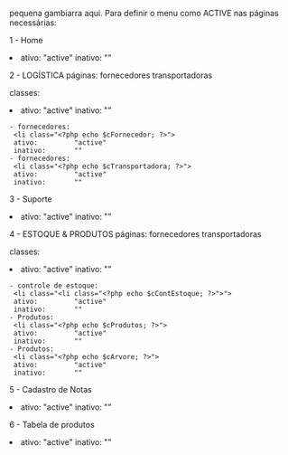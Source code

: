 pequena gambiarra aqui.
Para definir o menu como ACTIVE nas páginas necessárias:



1 - Home
<li class="<?php echo $cHhome; ?>">	
ativo: 		"active"
inativo:	""

2 - LOGÍSTICA
páginas:
	fornecedores
	transportadoras

classes:
    <li class="treeview <?php echo $cLogistica; ?>">
ativo:		"active"
inativo:	""

	- fornecedores:
	 <li class="<?php echo $cFornecedor; ?>">
	 ativo:			"active"
	 inativo:		""
	- fornecedores:
	 <li class="<?php echo $cTransportadora; ?>">
	 ativo:			"active"
	 inativo:		""

3 - Suporte
<li class="<?php echo $cSuporte; ?>">	
ativo: 		"active"
inativo:	""


4 - ESTOQUE & PRODUTOS
páginas:
	fornecedores
	transportadoras

classes:
    <li class="treeview <?php echo $cEstoque; ?>">
ativo:		"active"
inativo:	""

	- controle de estoque:
	 <li class="<li class="<?php echo $cContEstoque; ?>">">
	 ativo:			"active"
	 inativo:		""
	- Produtos:
	 <li class="<?php echo $cProdutos; ?>">
	 ativo:			"active"
	 inativo:		""
	- Produtos:
	 <li class="<?php echo $cArvore; ?>">
	 ativo:			"active"
	 inativo:		""

5 - Cadastro de Notas
<li class="<?php echo $cNotas; ?>">	
ativo: 		"active"
inativo:	""	 

6 - Tabela de produtos
<li class="<?php echo $cTabela; ?>">	
ativo: 		"active"
inativo:	""	 
